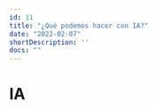 ```yaml
---
id: 11
title: "¿Qué podemos hacer con IA?"
date: "2022-02-07"
shortDescription: ''
docs: ""
---
```


# IA